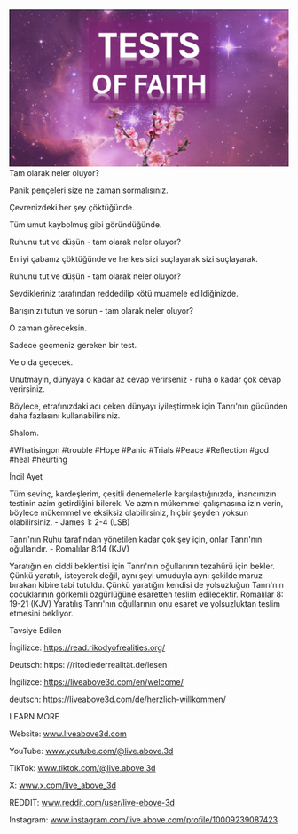 ![Video cover image](../cover.jpeg)
Tam olarak neler oluyor?

Panik pençeleri size ne zaman sormalısınız.

Çevrenizdeki her şey çöktüğünde.

Tüm umut kaybolmuş gibi göründüğünde.

Ruhunu tut ve düşün - tam olarak neler oluyor?

En iyi çabanız çöktüğünde ve herkes sizi suçlayarak sizi suçlayarak.

Ruhunu tut ve düşün - tam olarak neler oluyor?

Sevdikleriniz tarafından reddedilip kötü muamele edildiğinizde.

Barışınızı tutun ve sorun - tam olarak neler oluyor?

O zaman göreceksin.

Sadece geçmeniz gereken bir test.

Ve o da geçecek.

Unutmayın, dünyaya o kadar az cevap verirseniz - ruha o kadar çok cevap verirsiniz.

Böylece, etrafınızdaki acı çeken dünyayı iyileştirmek için Tanrı'nın gücünden daha fazlasını kullanabilirsiniz.

Shalom.


#Whatisingon #trouble #Hope #Panic #Trials #Peace #Reflection #god #heal #heurting


İncil Ayet

Tüm sevinç, kardeşlerim, çeşitli denemelerle karşılaştığınızda, inancınızın testinin azim getirdiğini bilerek. Ve azmin mükemmel çalışmasına izin verin, böylece mükemmel ve eksiksiz olabilirsiniz, hiçbir şeyden yoksun olabilirsiniz. - James 1: 2-4 (LSB)

Tanrı'nın Ruhu tarafından yönetilen kadar çok şey için, onlar Tanrı'nın oğullarıdır. - Romalılar 8:14 (KJV)

Yaratığın en ciddi beklentisi için Tanrı'nın oğullarının tezahürü için bekler. Çünkü yaratık, isteyerek değil, aynı şeyi umuduyla aynı şekilde maruz bırakan kibire tabi tutuldu. Çünkü yaratığın kendisi de yolsuzluğun Tanrı'nın çocuklarının görkemli özgürlüğüne esaretten teslim edilecektir. Romalılar 8: 19-21 (KJV)
Yaratılış Tanrı'nın oğullarının onu esaret ve yolsuzluktan teslim etmesini bekliyor.


Tavsiye Edilen

İngilizce: https://read.rikodyofrealities.org/

Deutsch: https: //ritodiederrealität.de/lesen

İngilizce: https://liveabove3d.com/en/welcome/

deutsch: https://liveabove3d.com/de/herzlich-willkommen/


LEARN MORE

Website: www.liveabove3d.com

YouTube: www.youtube.com/@live.above.3d

TikTok: www.tiktok.com/@live.above.3d

X: www.x.com/live_above_3d

REDDIT: www.reddit.com/user/live-ebove-3d

Instagram: www.instagram.com/live.above.com/profile/10009239087423
